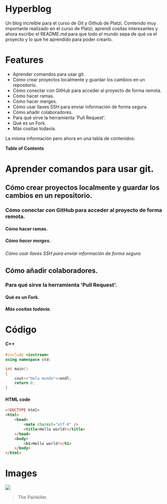 # Hyperblog
Un blog increíble para el curso de Git y Github de Platzi.
Contenido muy importante realizado en el curso de Platzi, aprendí cositas interesantes y ahora
escribo el README.md para que todo el mundo sepa de qué va el proyecto y lo que he aprendido 
para poder crearlo.

# Features
- Aprender comandos para usar git.
- Cómo crear proyectos localmente y guardar los cambios en un repositorio.
- Cómo conectar con GitHub para acceder al proyecto de forma remota.
- Cómo hacer ramas.
- Cómo hacer merges.
- Cómo usar llaves SSH para enviar información de forma segura.
- Cómo añadir colaboradores.
- Para qué sirve la herramienta 'Pull Request'.
- Qué es un Fork.
- Más cositas todavía.

La misma información pero ahora en una tabla de contenidos: 

**Table of Contents**

# Aprender comandos para usar git.
## Cómo crear proyectos localmente y guardar los cambios en un repositorio.
### Cómo conectar con GitHub para acceder al proyecto de forma remota.
#### Cómo hacer ramas.
##### Cómo hacer merges.
###### Cómo usar llaves SSH para enviar información de forma segura.
## Cómo añadir colaboradores.
### Para qué sirve la herramienta 'Pull Request'.
#### Qué es un Fork.
##### Más cositas todavía.

Código
=============

#### C++

```cpp
#include <iostream>
using namespace std;

int main()
{
    cout<<"Hola mundo"<<endl;
    return 0;
}
```

#### HTML code

```html
<!DOCTYPE html>
<html>
    <head>
        <mate charest="utf-8" />
        <title>Hello world!</title>
    </head>
    <body>
        <h1>Hello world!</h1>
    </body>
</html>
```

Images
=============

![](https://images-na.ssl-images-amazon.com/images/I/81XNEZ7MtJL._AC_SL1500_.jpg)
> The Painkiller.
